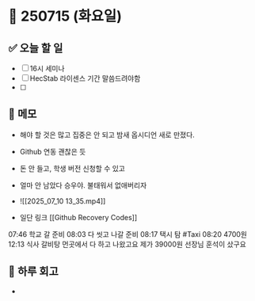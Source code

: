 # 📅 250715 (화요일)

## ✅ 오늘 할 일
- [ ] 16시 세미나
- [ ] HecStab 라이센스 기간 말씀드려야함
- [ ] 

## 📝 메모
- 해야 할 것은 많고 집중은 안 되고 밤새 옵시디언 새로 만졌다. 
- Github 연동 괜찮은 듯
- 돈 안 들고, 학생 버전 신청할 수 있고

- 얼마 안 남았다 승우야. 불태워서 없애버리자
- ![[2025_07_10 13_35.mp4]]
- 일단 링크 [[Github Recovery Codes]]

07:46 학교 갈 준비
08:03 다 씻고 나갈 준비
08:17 택시 탐 #Taxi
08:20 4700원
12:13 식사 갈비탕 먼곳에서 다 하고 나왔고요 제가 39000원 선장님 훈석이 샀구요

## 🌙 하루 회고
- 
